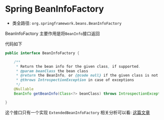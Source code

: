 # Spring BeanInfoFactory
- 类全路径: `org.springframework.beans.BeanInfoFactory`


BeanInfoFactory 主要作用是将`BeanInfo`接口返回

代码如下

```java
public interface BeanInfoFactory {

	/**
	 * Return the bean info for the given class, if supported.
	 * @param beanClass the bean class
	 * @return the BeanInfo, or {@code null} if the given class is not supported
	 * @throws IntrospectionException in case of exceptions
	 */
	@Nullable
	BeanInfo getBeanInfo(Class<?> beanClass) throws IntrospectionException;

}

```

这个接口只有一个实现 `ExtendedBeanInfoFactory` 相关分析可以看: [这篇文章](Spring-ExtendedBeanInfoFactory.md)